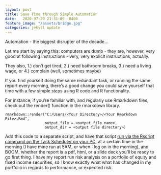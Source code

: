 ```yaml
---
layout: post
title: Save Time through Simple Automation
date:   2020-07-29 21:31:09 -0400
feature_image: "/assets/bridge.jpg"
categories: jekyll update
---
```


Automation - the biggest disrupter of the decade... 

Let me start by saying this: computers are dumb - they are, however, very good at following instructions - very, very explicit instructions, actually. 

They also, 1.) don’t get tired, 2.) need bathroom breaks, 3.) need a living wage, or 4.) complain (well, sometimes maybe)

If you find yourself doing the same redundant task, or running the same report every morning, there’s a good change you could save yourself that time with a few simple steps using R code and R functionality. 

For instance, if you’re familiar with, and regularly use Rmarkdown files, check out the render() function in the rmarkdown library.

```
rmarkdown::render("C:/Users/<Your Directory>/<Your Rmarkdown File>.Rmd",   
                  output_file = <output file name>, 
                  output_dir = <output file directory>)
```

Add this code to a separate script, and have that script [run via the Rscript command on the Task Scheduler on your PC](https://www.r-bloggers.com/automating-and-scheduling-r-scripts-in-windows-tutorial/), at a certain time in the morning (I have mine run at 5AM, or when I log on in the morning), and BOOM, whether the report is a pdf, html, or a slide deck you’ll be ready to go first thing. 
I have my report run risk analysis on a portfolio of equity and fixed income securities, so I know exactly what what has changed in my portfolio in regards to performance, or expected risk. 